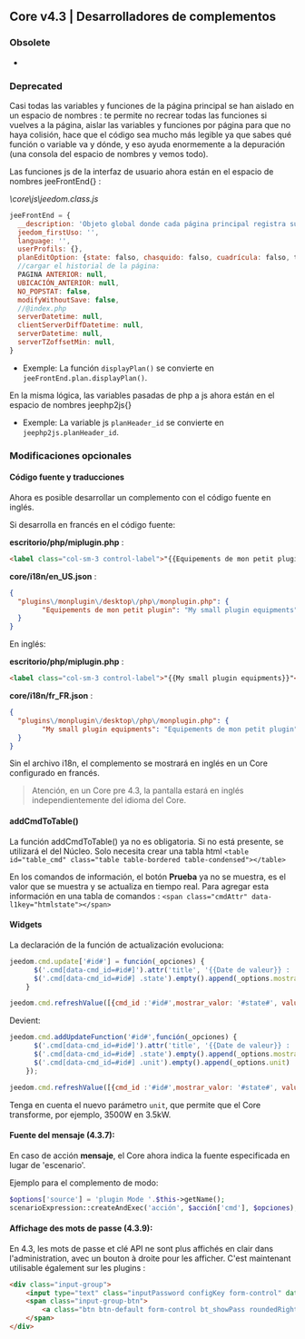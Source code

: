 ## Core v4.3 | Desarrolladores de complementos

### Obsolete

-

### Deprecated

Casi todas las variables y funciones de la página principal se han aislado en un espacio de nombres : te permite no recrear todas las funciones si vuelves a la página, aislar las variables y funciones por página para que no haya colisión, hace que el código sea mucho más legible ya que sabes qué función o variable va y dónde, y eso ayuda enormemente a la depuración (una consola del espacio de nombres y vemos todo).

Las funciones js de la interfaz de usuario ahora están en el espacio de nombres jeeFrontEnd{} :

*\core\js\jeedom.class.js*

```js
jeeFrontEnd = {
  __description: 'Objeto global donde cada página principal registra sus propias funciones y variables en su nombre de subobjeto.',
  jeedom_firstUso: '',
  language: '',
  userProfils: {},
  planEditOption: {state: falso, chasquido: falso, cuadrícula: falso, tamaño de cuadrícula: falso, resaltar: true},
  //cargar el historial de la página:
  PAGINA ANTERIOR: null,
  UBICACIÓN_ANTERIOR: null,
  NO_POPSTAT: false,
  modifyWithoutSave: false,
  //@index.php
  serverDatetime: null,
  clientServerDiffDatetime: null,
  serverDatetime: null,
  serverTZoffsetMin: null,
}
```

- Exemple: La función `displayPlan()` se convierte en `jeeFrontEnd.plan.displayPlan()`.

En la misma lógica, las variables pasadas de php a js ahora están en el espacio de nombres jeephp2js{}

- Exemple: La variable js `planHeader_id` se convierte en `jeephp2js.planHeader_id`.

### Modificaciones opcionales

#### Código fuente y traducciones

Ahora es posible desarrollar un complemento con el código fuente en inglés.

Si desarrolla en francés en el código fuente:

**escritorio/php/miplugin.php** :

````html
<label class="col-sm-3 control-label">"{{Equipements de mon petit plugin}}"</label>
````

**core/i18n/en_US.json** :

````json
{
  "plugins\/monplugin\/desktop\/php\/monplugin.php": {
      	"Equipements de mon petit plugin": "My small plugin equipments",
  }
}
````

En inglés:

**escritorio/php/miplugin.php** :

````html
<label class="col-sm-3 control-label">"{{My small plugin equipments}}"</label>
````

**core/i18n/fr_FR.json** :

````json
{
  "plugins\/monplugin\/desktop\/php\/monplugin.php": {
      	"My small plugin equipments": "Equipements de mon petit plugin",
  }
}
````
Sin el archivo i18n, el complemento se mostrará en inglés en un Core configurado en francés.

> Atención, en un Core pre 4.3, la pantalla estará en inglés independientemente del idioma del Core.



#### addCmdToTable()

La función addCmdToTable() ya no es obligatoria. Si no está presente, se utilizará el del Núcleo. Solo necesita crear una tabla html `<table id="table_cmd" class="table table-bordered table-condensed"></table> `

En los comandos de información, el botón **Prueba** ya no se muestra, es el valor que se muestra y se actualiza en tiempo real. Para agregar esta información en una tabla de comandos : `<span class="cmdAttr" data-l1key="htmlstate"></span> `

#### Widgets

La declaración de la función de actualización evoluciona:

```js
jeedom.cmd.update['#id#'] = función(_opciones) {
      $('.cmd[data-cmd_id=#id#]').attr('title', '{{Date de valeur}} : '+_options.valueDate+'<br/>{{Fecha de recogida}} : '+_options.collectDate)
      $('.cmd[data-cmd_id=#id#] .state').empty().append(_options.mostrar_valor)
    }

jeedom.cmd.refreshValue([{cmd_id :'#id#',mostrar_valor: '#state#', valueDate: '#valueDate#', collectDate: '#collectDate#', alertLevel: '#alertLevel#'}])
```

Devient:

```js
jeedom.cmd.addUpdateFunction('#id#',función(_opciones) {
      $('.cmd[data-cmd_id=#id#]').attr('title', '{{Date de valeur}} : '+_options.valueDate+'<br/>{{Fecha de recogida}} : '+_options.collectDate)
      $('.cmd[data-cmd_id=#id#] .state').empty().append(_options.mostrar_valor)
      $('.cmd[data-cmd_id=#id#] .unit').empty().append(_options.unit)
    });

jeedom.cmd.refreshValue([{cmd_id :'#id#',mostrar_valor: '#state#', valueDate: '#valueDate#', collectDate: '#collectDate#', alertLevel: '#alertLevel#', unit: '#unite#'}])
```

Tenga en cuenta el nuevo parámetro `unit`, que permite que el Core transforme, por ejemplo, 3500W en 3.5kW.

#### Fuente del mensaje (4.3.7):

En caso de acción **mensaje**, el Core ahora indica la fuente especificada en lugar de 'escenario'.

Ejemplo para el complemento de modo:

````php
$options['source'] = 'plugin Mode '.$this->getName();
scenarioExpression::createAndExec('acción', $acción['cmd'], $opciones);
````

#### Affichage des mots de passe (4.3.9):

En 4.3, les mots de passe et clé API ne sont plus affichés en clair dans l'administration, avec un bouton à droite pour les afficher. C'est maintenant utilisable également sur les plugins :

````html
<div class="input-group">
    <input type="text" class="inputPassword configKey form-control" data-l1key="pass" placeholder="Account password" />
    <span class="input-group-btn">
        <a class="btn btn-default form-control bt_showPass roundedRight"><i class="fas fa-eye"></i></a>
    </span>
</div>
````